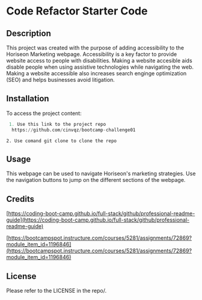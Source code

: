 # Code Refactor Starter Code

## Description

This project was created with the purpose of adding accessibility to the Horiseon Marketing webpage. 
Accessibility is a key factor to provide website access to people with disabilities. Making a website accesible aids disable people when using assistive technologies while navigating the web. Making a website accessible also increases search enginge optimization (SEO) and helps businesses avoid litigation. 

## Installation

To access the project content:
   ```python
    1. Use this link to the project repo
     https://github.com/cinvqz/bootcamp-challenge01
   ```
    2. Use comand git clone to clone the repo

## Usage

This webpage can be used to navigate Horiseon's marketing strategies. Use the navigation buttons to jump on the different sections of the webpage.

## Credits

[https://coding-boot-camp.github.io/full-stack/github/professional-readme-guide](https://coding-boot-camp.github.io/full-stack/github/professional-readme-guide)

[https://bootcampspot.instructure.com/courses/5281/assignments/72869?module_item_id=1196846](https://bootcampspot.instructure.com/courses/5281/assignments/72869?module_item_id=1196846)

## License

Please refer to the LICENSE in the repo/\.
